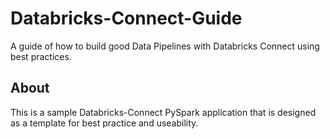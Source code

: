 # Databricks-Connect-Guide
A guide of how to build good Data Pipelines with Databricks Connect using best practices.

## About
This is a sample Databricks-Connect PySpark application that is designed as a template for best practice and useability.


